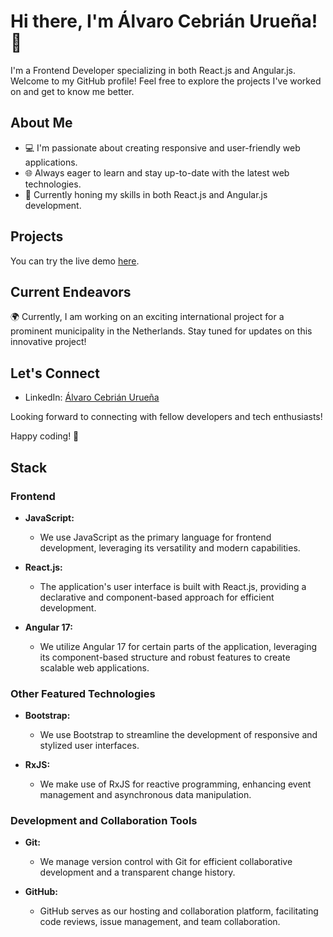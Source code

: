 # Hi there, I'm Álvaro Cebrián Urueña! 👋

I'm a Frontend Developer specializing in both React.js and Angular.js. Welcome to my GitHub profile! Feel free to explore the projects I've worked on and get to know me better.

## About Me

- 💻 I'm passionate about creating responsive and user-friendly web applications.
- 🌐 Always eager to learn and stay up-to-date with the latest web technologies.
- 🚀 Currently honing my skills in both React.js and Angular.js development.

## Projects

You can try the live demo [here](https://pokemonapp-45e99.firebaseapp.com/home).

## Current Endeavors

🌍 Currently, I am working on an exciting international project for a prominent municipality in the Netherlands. Stay tuned for updates on this innovative project!

## Let's Connect

- LinkedIn: [Álvaro Cebrián Urueña](https://www.linkedin.com/in/alvaro-cebrian-urue%C3%B1a-810249265/)

Looking forward to connecting with fellow developers and tech enthusiasts!

Happy coding! 🚀

## Stack

### Frontend

- **JavaScript:**
  - We use JavaScript as the primary language for frontend development, leveraging its versatility and modern capabilities.

- **React.js:**
  - The application's user interface is built with React.js, providing a declarative and component-based approach for efficient development.

- **Angular 17:**
  - We utilize Angular 17 for certain parts of the application, leveraging its component-based structure and robust features to create scalable web applications.

### Other Featured Technologies

- **Bootstrap:**
  - We use Bootstrap to streamline the development of responsive and stylized user interfaces.

- **RxJS:**
  - We make use of RxJS for reactive programming, enhancing event management and asynchronous data manipulation.

### Development and Collaboration Tools

- **Git:**
  - We manage version control with Git for efficient collaborative development and a transparent change history.

- **GitHub:**
  - GitHub serves as our hosting and collaboration platform, facilitating code reviews, issue management, and team collaboration.

